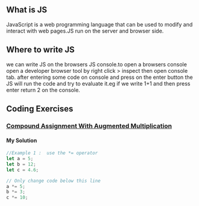 ## What is JS
JavaScript is a web programming language that can be used to modify and interact with web pages.JS run on the server and browser side.

## Where to write JS
we can write JS on the browsers JS console.to open a browsers console open a developer browser tool by right click > inspect then open console tab. after entering some code on console and press on the enter button the JS will run the code and try to evaluate it.eg if we write 1+1 and then press enter return 2 on the console. 


## Coding Exercises

### [Compound Assignment With Augmented Multiplication](https://www.freecodecamp.org/learn/javascript-algorithms-and-data-structures/basic-javascript/compound-assignment-with-augmented-multiplication)

#### My Solution
```javascript
//Example 1 :  use the *= operator
let a = 5;
let b = 12;
let c = 4.6;

// Only change code below this line
a *= 5;
b *= 3;
c *= 10;
```

